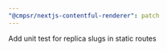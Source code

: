 ```yaml
---
"@cmpsr/nextjs-contentful-renderer": patch
---
```


Add unit test for replica slugs in static routes

